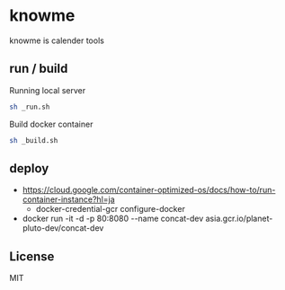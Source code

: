 # knowme 
knowme is calender tools

## run / build
Running local server
```sh
sh _run.sh
```

Build docker container
```sh
sh _build.sh
```

## deploy
* https://cloud.google.com/container-optimized-os/docs/how-to/run-container-instance?hl=ja
  * docker-credential-gcr configure-docker
* docker run -it -d -p 80:8080 --name concat-dev asia.gcr.io/planet-pluto-dev/concat-dev

## License
MIT

